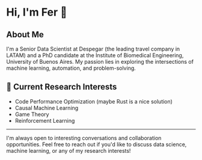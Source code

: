 # Hi, I'm Fer 👋

## About Me
I'm a Senior Data Scientist at Despegar (the leading travel company in LATAM) and a PhD candidate at the Institute of Biomedical Engineering, University of Buenos Aires. My passion lies in exploring the intersections of machine learning, automation, and problem-solving.


## 🌱 Current Research Interests
- Code Performance Optimization (maybe Rust is a nice solution)
- Causal Machine Learning
- Game Theory
- Reinforcement Learning

---

I'm always open to interesting conversations and collaboration opportunities. Feel free to reach out if you'd like to discuss data science, machine learning, or any of my research interests!
